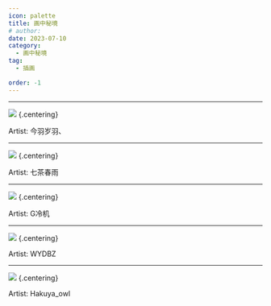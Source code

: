 ```yaml
---
icon: palette
title: 画中秘境
# author: 
date: 2023-07-10
category:
  - 画中秘境
tag:
  - 插画

order: -1
---
```

<!-- more -->

---

![](./res/illustration/宇航兔兔（今羽岁羽、）.webp) {.centering}

Artist: 今羽岁羽、

---

![](./res/illustration/2226（我也素尊滴无语了）.webp) {.centering}

Artist: 七茶春雨

---

![](./res/illustration/独立插（G冷机）.webp) {.centering}

Artist: G冷机

---

![](./res/illustration/独立插_星（WYDBZ）.webp) {.centering}

Artist: WYDBZ

---

![](./res/illustration/独立插（Hakuya_owl）.webp) {.centering}

Artist: Hakuya_owl
<Ads />